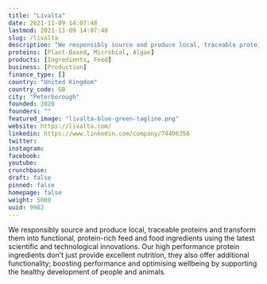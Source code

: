 ```yaml
---
title: "Livalta"
date: 2021-11-09 14:07:48
lastmod: 2021-11-09 14:07:48
slug: /livalta
description: "We responsibly source and produce local, traceable proteins and transform them into functional, protein-rich feed and food ingredients using the latest scientific and technological innovations. Our high performance protein ingredients don’t just provide excellent nutrition, they also offer additional functionality; boosting performance and optimising wellbeing by supporting the healthy development of people and animals."
proteins: [Plant-Based, Microbial, Algae]
products: [Ingredients, Feed]
business: [Production]
finance_type: []
country: "United Kingdom"
country_code: GB
city: "Peterborough"
founded: 2020
founders: ""
featured_image: "livalta-blue-green-tagline.png"
website: https://livalta.com/
linkedin: https://www.linkedin.com/company/74406356
twitter: 
instagram: 
facebook: 
youtube: 
crunchbase: 
draft: false
pinned: false
homepage: false
weight: 5000
uuid: 9982
---
```

We responsibly source and produce local, traceable proteins and transform them into functional, protein-rich feed and food ingredients using the latest scientific and technological innovations. Our high performance protein ingredients don’t just provide excellent nutrition, they also offer additional functionality; boosting performance and optimising wellbeing by supporting the healthy development of people and animals.
